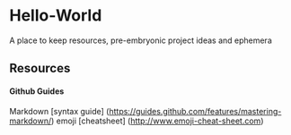 # Hello-World
A place to keep resources, pre-embryonic project ideas and ephemera 
## Resources 
#### Github Guides 
Markdown [syntax guide] (https://guides.github.com/features/mastering-markdown/)
emoji [cheatsheet] (http://www.emoji-cheat-sheet.com)
